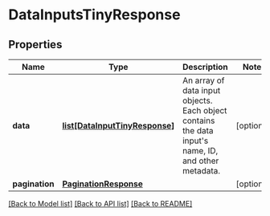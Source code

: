 # DataInputsTinyResponse

## Properties
Name | Type | Description | Notes
------------ | ------------- | ------------- | -------------
**data** | [**list[DataInputTinyResponse]**](DataInputTinyResponse.md) | An array of data input objects. Each object contains the data input&#39;s name, ID, and other metadata. | [optional] 
**pagination** | [**PaginationResponse**](PaginationResponse.md) |  | [optional] 

[[Back to Model list]](../README.md#documentation-for-models) [[Back to API list]](../README.md#documentation-for-api-endpoints) [[Back to README]](../README.md)



